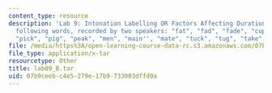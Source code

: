 ```yaml
---
content_type: resource
description: 'Lab 9: Intonation Labelling OR Factors Affecting Duration. Part B: The
  following words, recorded by two speakers: "fat", "fad", "fade", "cup", "cub", "coop",
  "pick", "pig", "peak", "men", "main'', "mate", "tuck", "tug", "take".'
file: /media/https%3A/open-learning-course-data-rc.s3.amazonaws.com/07b9ceebc4e5279e17b9733003dffd0a_lab09_B.tar
file_type: application/x-tar
resourcetype: Other
title: lab09_B.tar
uid: 07b9ceeb-c4e5-279e-17b9-733003dffd0a
---
```


